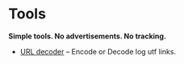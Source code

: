 # Tools
**Simple tools. No advertisements. No tracking.**
- [URL decoder](https://tools.yahyabd.xyz/urldecoder) – Encode or Decode log utf links.
